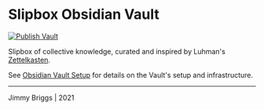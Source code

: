 
# Slipbox Obsidian Vault

[![Publish Vault](https://github.com/jimbrig/Slipbox/actions/workflows/mkdocs.yml/badge.svg)](https://github.com/jimbrig/Slipbox/actions/workflows/mkdocs.yml)

Slipbox of collective knowledge, curated and inspired by Luhman's [Zettelkasten](zettelkasten.de).

See [Obsidian Vault Setup](3-Resources/Meta/Obsidian%20Vault%20Setup.md) for details on the Vault's setup and infrastructure.

***

Jimmy Briggs | 2021
